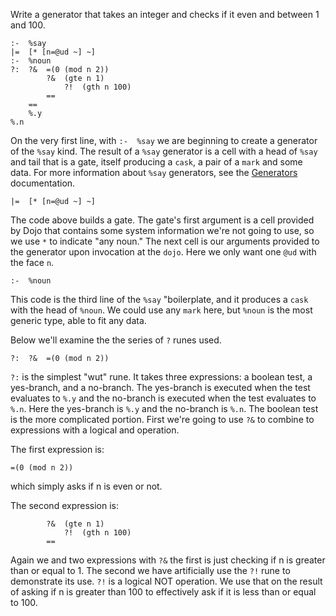 Write a generator that takes an integer and checks if it even and between 1 and 100.

```
:-  %say
|=  [* [n=@ud ~] ~]
:-  %noun
?:  ?&  =(0 (mod n 2))
        ?&  (gte n 1)
            ?!  (gth n 100)
        ==
    ==
    %.y
%.n
```

On the very first line, with `:-  %say` we are beginning to create a generator of the `%say` kind. The result of a `%say` generator is a cell with a head of `%say` and tail that is a gate, itself producing a `cask`, a pair of a `mark` and some data. For more information about `%say` generators, see the [Generators](/using/generators) documentation.

```
|=  [* [n=@ud ~] ~]
```

The code above builds a gate. The gate's first argument is a cell provided by Dojo that contains some system information we're not going to use, so we use `*` to indicate "any noun." The next cell is our arguments provided to the generator upon invocation at the `dojo`. Here we only want one `@ud` with the face `n`.

```
:-  %noun
```

This code is the third line of the `%say` "boilerplate, and it produces a `cask` with the head of `%noun`. We could use any `mark` here, but `%noun` is the most generic type, able to fit any data.

Below we'll examine the the series of `?` runes used.

```
?:  ?&  =(0 (mod n 2))
```

`?:` is the simplest "wut" rune. It takes three expressions: a boolean test, a yes-branch, and a no-branch. The yes-branch is executed when the test evaluates to `%.y` and the no-branch is executed when the test evaluates to `%.n`. Here the yes-branch is `%.y` and the no-branch is `%.n`. The boolean test is the more complicated portion. First we're going to use `?&` to combine to expressions with a logical and operation.

The first expression is:

```
=(0 (mod n 2))
```

which simply asks if n is even or not.

The second expression is:

```
        ?&  (gte n 1)
            ?!  (gth n 100)
        ==
```

Again we and two expressions with `?&` the first is just checking if n is greater than or equal to 1. The second we have artificially use the `?!` rune to demonstrate its use. `?!` is a logical NOT operation. We use that on the result of asking if n is greater than 100 to effectively ask if it is less than or equal to 100.
